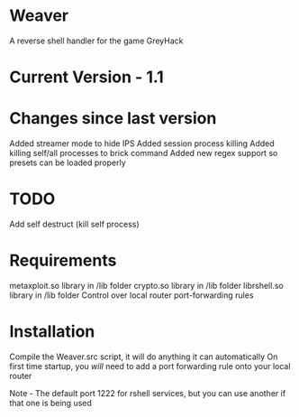 # Weaver
A reverse shell handler for the game GreyHack


# Current Version - 1.1


# Changes since last version
Added streamer mode to hide IPS
Added session process killing
Added killing self/all processes to brick command
Added new regex support so presets can be loaded properly


# TODO
Add self destruct (kill self process)


# Requirements
metaxploit.so library in /lib folder
crypto.so library in /lib folder
librshell.so library in /lib folder
Control over local router port-forwarding rules


# Installation
Compile the Weaver.src script, it will do anything it can automatically
On first time startup, you *will* need to add a port forwarding rule onto your local router

Note - The default port 1222 for rshell services, but you can use another if that one is being used
